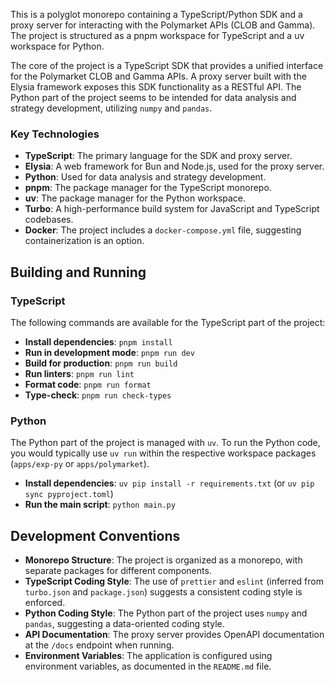 This is a polyglot monorepo containing a TypeScript/Python SDK and a proxy server for interacting with the Polymarket APIs (CLOB and Gamma). The project is structured as a pnpm workspace for TypeScript and a uv workspace for Python.

The core of the project is a TypeScript SDK that provides a unified interface for the Polymarket CLOB and Gamma APIs. A proxy server built with the Elysia framework exposes this SDK functionality as a RESTful API. The Python part of the project seems to be intended for data analysis and strategy development, utilizing `numpy` and `pandas`.

### Key Technologies

*   **TypeScript**: The primary language for the SDK and proxy server.
*   **Elysia**: A web framework for Bun and Node.js, used for the proxy server.
*   **Python**: Used for data analysis and strategy development.
*   **pnpm**: The package manager for the TypeScript monorepo.
*   **uv**: The package manager for the Python workspace.
*   **Turbo**: A high-performance build system for JavaScript and TypeScript codebases.
*   **Docker**: The project includes a `docker-compose.yml` file, suggesting containerization is an option.

## Building and Running

### TypeScript

The following commands are available for the TypeScript part of the project:

*   **Install dependencies**: `pnpm install`
*   **Run in development mode**: `pnpm run dev`
*   **Build for production**: `pnpm run build`
*   **Run linters**: `pnpm run lint`
*   **Format code**: `pnpm run format`
*   **Type-check**: `pnpm run check-types`

### Python

The Python part of the project is managed with `uv`. To run the Python code, you would typically use `uv run` within the respective workspace packages (`apps/exp-py` or `apps/polymarket`).

*   **Install dependencies**: `uv pip install -r requirements.txt` (or `uv pip sync pyproject.toml`)
*   **Run the main script**: `python main.py`

## Development Conventions

*   **Monorepo Structure**: The project is organized as a monorepo, with separate packages for different components.
*   **TypeScript Coding Style**: The use of `prettier` and `eslint` (inferred from `turbo.json` and `package.json`) suggests a consistent coding style is enforced.
*   **Python Coding Style**: The Python part of the project uses `numpy` and `pandas`, suggesting a data-oriented coding style.
*   **API Documentation**: The proxy server provides OpenAPI documentation at the `/docs` endpoint when running.
*   **Environment Variables**: The application is configured using environment variables, as documented in the `README.md` file.